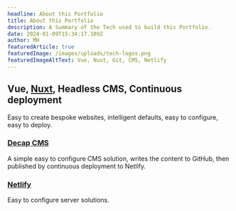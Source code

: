```yaml
---
headline: About this Portfolio
title: About this Portfolio
description: A Summary of the Tech used to build this Portfolio.
date: 2024-01-09T15:34:17.109Z
author: MH
featuredArticle: true
featuredImage: /images/uploads/tech-logos.png
featuredImageAltText: Vue, Nuxt, Git, CMS, Netlify
---
```

## Vue, [Nuxt](https://nuxt.com/), Headless CMS, Continuous deployment

Easy to create bespoke websites, intelligent defaults, easy to configure, easy to deploy.

### [Decap CMS](https://decapcms.org/)

A simple easy to configure CMS solution, writes the content to GitHub, then published by continuous deployment to Netlify.

### [Netlify](https://www.netlify.com/)

Easy to configure server solutions.
